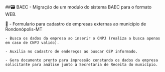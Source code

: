 ##🗃️ BAEC - Migração de um modulo do sistema BAEC para o formato WEB.

📜 - Formulario para cadastro de empresas externas ao município de Rondonópolis-MT
	
    - Busca os dados da empresa ao inserir o CNPJ (realiza a busca apenas em caso de CNPJ valido).
    
	- Auxilia no cadastro de endereços ao buscar CEP informado.
	
	- Gera documento pronto para impressão constando os dados da empresa solicitante para análise junto a Secretaria de Receita do município.